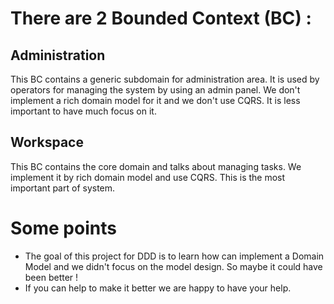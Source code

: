 
# There are 2 Bounded Context (BC) :


## Administration
This BC contains a generic subdomain for administration area. It is used by operators for managing the system by using an admin panel.
We don't implement a rich domain model for it and we don't use CQRS. It is less important to have much focus on it.

## Workspace
This BC contains the core domain and talks about managing tasks. We implement it by rich domain model and use CQRS. This is the most important part of system.


# Some points
- The goal of this project for DDD is to learn how can implement a Domain Model and we didn't focus on the model design. So maybe it could have been better !
- If you can help to make it better we are happy to have your help.